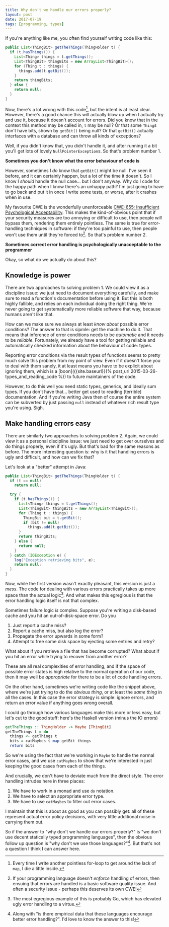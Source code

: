 ```yaml
---
title: Why don't we handle our errors properly?
layout: post
date: 2017-07-19
tags: [programming, types]
---
```


If you're anything like me, you often find yourself writing code like this:

```java
public List<ThingBit> getTheThings(ThingHolder t) {
  if (t.hasThings()) {
    List<Thing> things = t.getThings();
    List<ThingBit> thingBits = new ArrayList<ThingBit>();
    for (Thing t : things) {
      things.add(t.getBit());
    }
    return thingBits;
  } else {
    return null;
  }
}
```

Now, there's a lot wrong with this code[^map], but the intent is at least clear.
However, there's a good chance this will actually blow up when I actually try and use
it, because it doesn't account for errors. Did you know that in the context this
method may be called in, `t` may be null? Or that some `Thing`s don't have bits,
shown by `getBit()` being null? Or that `getBit()` actually interfaces with a
database and can throw all kinds of exceptions?

[^map]: Every time I write another pointless for-loop to get around the lack of
    `map`, I die a little inside.
    
Well, if you didn't know that, you didn't handle it, and after running it a bit
you'll get lots of lovely `NullPointerException`s. So that's problem number 1.

__Sometimes you don't know what the error behaviour of code is__

However, sometimes I *do* know that `getBit()` might be null. I've seen it
before, and it can certainly happen, but a lot of the time it doesn't. So I know
I *should* handle the null case... but I don't anyway. Why do I code for the
happy path when I know there's an unhappy path? I'm just going to have to go
back and put it in once I write some tests, or worse, after it crashes when in
use.

My favourite CWE is the wonderfully unenforceable [CWE-655: Insufficient
Psychological Acceptability](http://cwe.mitre.org/data/definitions/655.html).
This makes the kind-of-obvious point that if your security measures are too
annoying or difficult to use, then people *will* bypass them, rendering them
entirely pointless. The same is true for error-handling techniques in
software: if they're too painful to use, then people won't use them until they're
forced to[^language]. So that's problem number 2.

[^language]: If your programming language doesn't *enforce* handling of errors,
    then ensuing that errors are handled is a basic software quality issue. And often a
    security issue - perhaps this deserves its own CWE!

__Sometimes correct error handling is psychologically unacceptable to the programmer__

Okay, so what do we actually do about this?

<!-- more -->

## Knowledge is power

There are two approaches to solving problem 1. We could view it as a discipline 
issue: we just need to document everything carefully, and make sure to read
a function's documentation before using it. But this is both highly fallible, and
relies on each individual doing the right thing. We're never going to get systematically
more reliable software that way, because humans aren't like that.

How can we make sure we always at least *know about* possible error conditions? The
answer to that is sipmle: get the machine to do it. That means that inference of
error conditions needs to be *automatic* and it needs to be *reliable*. Fortunately,
we already have a tool for getting reliable and automatically checked information
about the behaviour of code: types.

Reporting error conditions via the result types of functions seems to pretty much
solve this problem from my point of view. Even if it doesn't force you to deal with
them sanely, it at least means you have to be explicit about ignoring them, which
is a [boon]({{site.baseurl}}{% post_url 2015-03-26-types_and_reading_code %}) 
to future maintainers of the code.

However, to do this well you need static types, generics, and ideally sum types.
If you don't have that... better get used to reading (terrible) documentation. And if
you're writing Java then of course the entire system can be subverted by just passing
`null` instead of whatever rich result type you're using. Sigh.

## Make handling errors easy

There are similarly two approaches to solving problem 2. Again, we could view
it as a personal discipline issue: we just need to get over ourselves and do 
things properly, even if it's ugly. But that's bad for the same reasons as before. 
The more interesting question is: why is it that handling errors is ugly and 
difficult, and how can we fix that?

Let's look at a "better" attempt in Java:

```java
public List<ThingBit> getTheThings(ThingHolder t) {
  if (t == null)
    return null;

  try {
    if (t.hasThings()) {
      List<Thing> things = t.getThings();
      List<ThingBit> thingBits = new ArrayList<ThingBit>();
      for (Thing t : things) {
        ThingBit bit = t.getBit();
        if (bit != null)
          things.add(t.getBit());
      }
      return thingBits;
    } else {
      return null;
    }
  } catch (IOException e) {
    log("Exception retrieving bits", e);
    return null;
  }
}
```

Now, while the first version wasn't exactly pleasant, this version is just a
*mess*. The code for dealing with various errors practically takes up more space
than the actual logic[^go]. And what makes this egregious is that the error handling
logic itself is not that complex. 

[^go]:The most egregious example of this is probably Go, which has elevated ugly error 
    handling to a virtue.

Sometimes failure logic *is* complex. Suppose you're writing a disk-based cache
and you hit an out-of-disk-space error. Do you

1. Just report a cache miss?
2. Report a cache miss, but also log the error?
3. Propagate the error upwards in some form?
4. Attempt to free some disk space by ejecting some entries and retry?

What about if you retrieve a file that has become corrupted? What about if you hit an error
while trying to recover from another error?

These are all real complexities of error handling, and if the space of possible error states
is high relative to the normal operation of our code, then it may well be *appropriate* for
there to be a lot of code handling errors. 

On the other hand, sometimes we're writing code like the snippet above, where we're just trying to
do the *obvious thing*, or at least the *same thing* in all the cases. In this case the error strategy
is simple: ignore errors, and return an error value if anything goes wrong overall.

I could go through how various languages make this more or less easy, but let's cut to
the good stuff: here's the Haskell version (minus the IO errors)
```haskell
getTheThings :: ThingHolder -> Maybe [ThingBit]
getTheThings t = do
  things <- getThings t
  bits = catMaybes $ map getBit things 
  return bits
```

So we're using the fact that we're working in `Maybe` to handle the normal error cases,
and we use `catMaybes` to show that we're interested in just keeping the good cases from
each of the things.

And crucially, we don't have to deviate much from the direct style. The error handling
intrudes here in three places:
1. We have to work in a monad and use `do` notation.
2. We have to select an appropriate error type.
3. We have to use `catMaybes` to filter out error cases.

I maintain that this is about as good as you can possibly get: all of these represent actual
error policy decisions, with very little additional noise in carrying them out.

So if the answer to "why don't we handle our errors properly?" is "we don't use 
decent statically typed programming languages", then the obvious follow up question
is "why don't we use those languages?"[^empirics]. But that's not a question I think I can answer here.

[^empirics]: Along with "is there empirical data that these languages encourage better error
    handling?". I'd love to know the answer to this!

